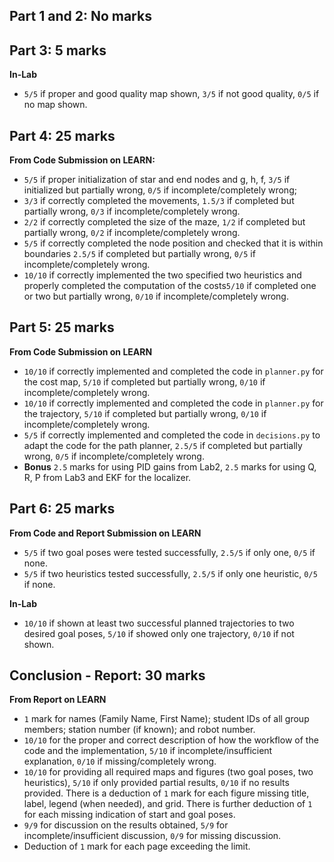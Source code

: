 ## Part 1 and 2: No marks
## Part 3: 5 marks
**In-Lab**
- ```5/5``` if proper and good quality map shown, ```3/5``` if not good quality, ```0/5``` if no map shown.

## Part 4: 25 marks
**From Code Submission on LEARN:**
- ```5/5``` if proper initialization of star and end nodes and g, h, f, ```3/5``` if initialized but partially wrong, ```0/5``` if incomplete/completely wrong;
- ```3/3``` if correctly completed the movements, ```1.5/3``` if completed but partially wrong, ```0/3``` if incomplete/completely wrong.
- ```2/2``` if correctly completed the size of the maze, ```1/2``` if completed but partially wrong, ```0/2``` if incomplete/completely wrong.
- ```5/5``` if correctly completed the node position and checked that it is within boundaries ```2.5/5``` if completed but partially wrong, ```0/5``` if incomplete/completely wrong.
- ```10/10``` if correctly implemented the two specified two heuristics and properly completed the computation of the costs```5/10``` if completed one or two but partially wrong, ```0/10``` if incomplete/completely wrong.

## Part 5: 25 marks
**From Code Submission on LEARN**
- ```10/10``` if correctly implemented and completed the code in ```planner.py``` for the cost map, ```5/10``` if completed but partially wrong, ```0/10``` if incomplete/completely wrong.
- ```10/10``` if correctly implemented and completed the code in ```planner.py``` for the trajectory, ```5/10``` if completed but partially wrong, ```0/10``` if incomplete/completely wrong.
- ```5/5``` if correctly implemented and completed the code in ```decisions.py``` to adapt the code for the path planner, ```2.5/5``` if completed but partially wrong, ```0/5``` if incomplete/completely wrong.
- **Bonus** ```2.5``` marks for using PID gains from Lab2, ```2.5``` marks for using Q, R, P from Lab3 and EKF for the localizer.

## Part 6: 25 marks
**From Code and Report Submission on LEARN**
- ```5/5``` if two goal poses were tested successfully, ```2.5/5``` if only one, ```0/5``` if none.
- ```5/5``` if two heuristics tested successfully, ```2.5/5``` if only one heuristic, ```0/5``` if none.

**In-Lab**
- ```10/10``` if shown at least two successful planned trajectories to two desired goal poses, ```5/10``` if showed only one trajectory, ```0/10``` if not shown.

## Conclusion - Report: 30 marks
**From Report on LEARN**
- ```1``` mark for names (Family Name, First Name); student IDs of all group members; station number (if known); and robot number.
- ```10/10``` for the proper and correct description of how the workflow of the code and the implementation, ```5/10``` if incomplete/insufficient explanation, ```0/10``` if missing/completely wrong.
- ```10/10``` for providing all required maps and figures (two goal poses, two heuristics), ```5/10``` if only provided partial results, ```0/10``` if no results provided. There is a deduction of ```1``` mark for each figure missing title, label, legend (when needed), and grid. There is further deduction of ```1``` for each missing indication of start and goal poses.
- ```9/9``` for discussion on the results obtained, ```5/9``` for incomplete/insufficient discussion, ```0/9``` for missing discussion.
- Deduction of ```1``` mark for each page exceeding the limit. 
